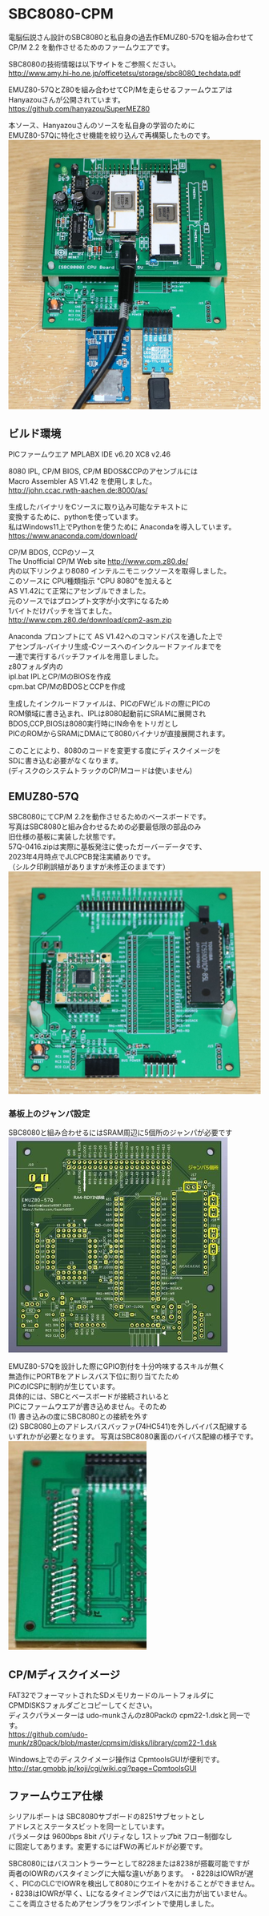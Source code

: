 # SBC8080-CPM

電脳伝説さん設計のSBC8080と私自身の過去作EMUZ80-57Qを組み合わせて  
CP/M 2.2 を動作させるためのファームウエアです。

SBC8080の技術情報は以下サイトをご参照ください。  
http://www.amy.hi-ho.ne.jp/officetetsu/storage/sbc8080_techdata.pdf

EMUZ80-57QとZ80を組み合わせてCP/Mを走らせるファームウエアは  
Hanyazouさんが公開されています。  
https://github.com/hanyazou/SuperMEZ80

本ソース、Hanyazouさんのソースを私自身の学習のために  
EMUZ80-57Qに特化させ機能を絞り込んで再構築したものです。  
![stacked](https://github.com/Gazelle8087/SBC8080-CPM/blob/main/photo/IMG_5043.JPG)  
## ビルド環境

PICファームウエア MPLABX IDE v6.20  XC8 v2.46  

8080 IPL, CP/M BIOS, CP/M BDOS&CCPのアセンブルには  
Macro Assembler AS V1.42 を使用しました。  
http://john.ccac.rwth-aachen.de:8000/as/  

生成したバイナリをCソースに取り込み可能なテキストに  
変換するために、pythonを使っています。  
私はWindows11上でPythonを使うために Anacondaを導入しています。  
https://www.anaconda.com/download/

CP/M BDOS, CCPのソース  
The Unofficial CP/M Web site http://www.cpm.z80.de/  
内の以下リンクより8080 インテルニモニックソースを取得しました。  
このソースに CPU種類指示 "CPU 8080"を加えると  
AS V1.42にて正常にアセンブルできました。  
元のソースではプロンプト文字が小文字になるため   
1バイトだけパッチを当てました。  
http://www.cpm.z80.de/download/cpm2-asm.zip  

Anaconda プロンプトにて AS V1.42へのコマンドパスを通した上で  
アセンブル-バイナリ生成-Cソースへのインクルードファイルまでを  
一連で実行するバッチファイルを用意しました。  
z80フォルダ内の  
ipl.bat IPLとCP/MのBIOSを作成  
cpm.bat CP/MのBDOSとCCPを作成  

生成したインクルードファイルは、PICのFWビルドの際にPICの  
ROM領域に書き込まれ、IPLは8080起動前にSRAMに展開され  
BDOS,CCP,BIOSは8080実行時にIN命令をトリガとし  
PICのROMからSRAMにDMAにて8080バイナリが直接展開されます。  

このことにより、8080のコードを変更する度にディスクイメージを  
SDに書き込む必要がなくなります。  
(ディスクのシステムトラックのCP/Mコードは使いません)  

## EMUZ80-57Q

SBC8080にてCP/M 2.2を動作させるためのベースボードです。  
写真はSBC8080と組み合わせるための必要最低限の部品のみ  
旧仕様の基板に実装した状態です。  
57Q-0416.zipは実際に基板発注に使ったガーバーデータです、  
2023年4月時点でJLCPCB発注実績ありです。  
（シルク印刷誤植がありますが未修正のままです）
![base board](https://github.com/Gazelle8087/SBC8080-CPM/blob/main/photo/IMG_5039.JPG)  
### 基板上のジャンパ設定  
SBC8080と組み合わせるにはSRAM周辺に5個所のジャンパが必要です  
![jumper](https://github.com/Gazelle8087/SBC8080-CPM/blob/main/photo/emuz80-57q.jpg)  

EMUZ80-57Qを設計した際にGPIO割付を十分吟味するスキルが無く  
無造作にPORTBをアドレスバス下位に割り当てたため  
PICのICSPに制約が生じています。  
具体的には、SBCとベースボードが接続されいると  
PICにファームウエアが書き込めません。そのため  
(1) 書き込みの度にSBC8080との接続を外す  
(2) SBC8080上のアドレスバスバッファ(74HC541)を外しバイパス配線する  
いずれかが必要となります。
写真はSBC8080裏面のバイパス配線の様子です。
![bypass](https://github.com/Gazelle8087/SBC8080-CPM/blob/main/photo/IMG_5042.JPG)

## CP/Mディスクイメージ
FAT32でフォーマットされたSDメモリカードのルートフォルダに  
CPMDISKSフォルダごとコピーしてください。  
ディスクパラメーターは udo-munkさんのz80Packの cpm22-1.dskと同一です。  
https://github.com/udo-munk/z80pack/blob/master/cpmsim/disks/library/cpm22-1.dsk  

Windows上でのディスクイメージ操作は CpmtoolsGUIが便利です。  
http://star.gmobb.jp/koji/cgi/wiki.cgi?page=CpmtoolsGUI

## ファームウエア仕様
シリアルポートは SBC8080サブボードの8251サブセットとし  
アドレスとステータスビットを同一としています。  
パラメータは 9600bps 8bit パリティなし 1ストップbit フロー制御なし  
に固定してあります。変更するにはFWの再ビルドが必要です。  

SBC8080にはバスコントラーラーとして8228または8238が搭載可能ですが  
両者のIOWRのバスタイミングに大幅な違いがあります。
・8228はIOWRが遅く、PICのCLCでIOWRを検出して8080にウエイトをかけることができません。  
・8238はIOWRが早く、Lになるタイミングではバスに出力が出ていません。  
ここを両立させるためアセンブラをワンポイントで使用しました。  


